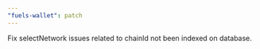 ```yaml
---
"fuels-wallet": patch
---
```


Fix selectNetwork issues related to chainId not been indexed on database.
